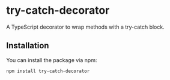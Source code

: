 # try-catch-decorator

A TypeScript decorator to wrap methods with a try-catch block.

## Installation

You can install the package via npm:

```bash
npm install try-catch-decorator